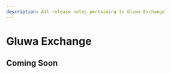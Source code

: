 ```yaml
---
description: All release notes pertaining to Gluwa Exchange
---
```


# Gluwa Exchange

## Coming Soon



